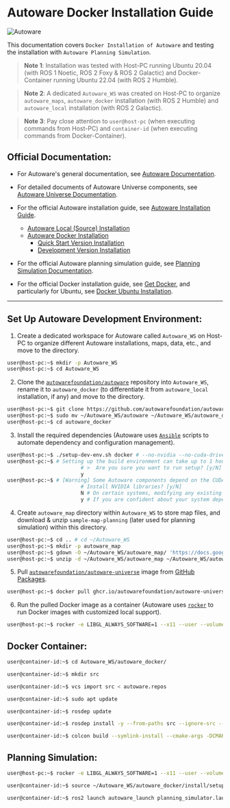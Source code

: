 # Autoware Docker Installation Guide

![Autoware](https://user-images.githubusercontent.com/63835446/158918717-58d6deaf-93fb-47f9-891d-e242b02cba7b.png)

This documentation covers `Docker Installation of Autoware` and testing the installation with `Autoware Planning Simulation`.

> **Note 1**: Installation was tested with Host-PC running Ubuntu 20.04 (with ROS 1 Noetic, ROS 2 Foxy & ROS 2 Galactic) and Docker-Container running Ubuntu 22.04 (with ROS 2 Humble).

> **Note 2**: A dedicated `Autoware_WS` was created on Host-PC to organize `autoware_maps`, `autoware_docker` installation (with ROS 2 Humble) and `autoware_local` installation (with ROS 2 Galactic).

> **Note 3**: Pay close attention to `user@host-pc` (when executing commands from Host-PC) and `container-id` (when executing commands from Docker-Container).

## Official Documentation:

- For Autoware's general documentation, see [Autoware Documentation](https://autowarefoundation.github.io/autoware-documentation/).

- For detailed documents of Autoware Universe components, see [Autoware Universe Documentation](https://autowarefoundation.github.io/autoware.universe/).

- For the official Autoware installation guide, see [Autoware Installation Guide](https://autowarefoundation.github.io/autoware-documentation/main/installation/).
  - [Autoware Local (Source) Installation](https://autowarefoundation.github.io/autoware-documentation/main/installation/autoware/source-installation/)
  - [Autoware Docker Installation](https://autowarefoundation.github.io/autoware-documentation/main/installation/autoware/docker-installation/)
    - [Quick Start Version Installation](https://autowarefoundation.github.io/autoware-documentation/main/installation/autoware/docker-installation-prebuilt/)
    - [Development Version Installation](https://autowarefoundation.github.io/autoware-documentation/main/installation/autoware/docker-installation-devel/)

- For the official Autoware planning simulation guide, see [Planning Simulation Documentation](https://autowarefoundation.github.io/autoware-documentation/main/tutorials/ad-hoc-simulation/planning-simulation/).

- For the official Docker installation guide, see [Get Docker](https://docs.docker.com/get-docker/), and particularly for Ubuntu, see [Docker Ubuntu Installation](https://docs.docker.com/desktop/install/ubuntu/).

---

## Set Up Autoware Development Environment:

1. Create a dedicated workspace for Autoware called `Autoware_WS` on Host-PC to organize different Autoware installations, maps, data, etc., and move to the directory.
```bash
user@host-pc:~$ mkdir -p Autoware_WS
user@host-pc:~$ cd Autoware_WS
```

2. Clone the [`autowarefoundation/autoware`](https://github.com/autowarefoundation/autoware.git) repository into `Autoware_WS`, rename it to `autoware_docker` (to differentiate it from `autoware_local` installation, if any) and move to the directory.
```bash
user@host-pc:~$ git clone https://github.com/autowarefoundation/autoware.git
user@host-pc:~$ sudo mv ~/Autoware_WS/autoware ~/Autoware_WS/autoware_docker
user@host-pc:~$ cd autoware_docker
```

3. Install the required dependencies (Autoware uses [`Ansible`](https://www.ansible.com/) scripts to automate dependency and configuration management).
```bash
user@host-pc:~$ ./setup-dev-env.sh docker # --no-nvidia --no-cuda-drivers (for installation without NVIDIA libraries & CUDA drivers)
user@host-pc:~$ # Setting up the build environment can take up to 1 hour.
                        # >  Are you sure you want to run setup? [y/N]
                        y
user@host-pc:~$ # [Warning] Some Autoware components depend on the CUDA, cuDNN and TensorRT NVIDIA libraries which have end-user license agreements that should be reviewed before installation.
                        # Install NVIDIA libraries? [y/N]
                        N # On certain systems, modifying any existing NVIDIA libraries can break things!
                        y # If you are confident about your system dependencies, you may choose to proceed with the installation of NVIDIA libraries.
```

4. Create `autoware_map` directory within `Autoware_WS` to store map files, and download & unzip `sample-map-planning` (later used for planning simulation) within this directory.
```bash
user@host-pc:~$ cd .. # cd ~/Autoware_WS
user@host-pc:~$ mkdir -p autoware_map
user@host-pc:~$ gdown -O ~/Autoware_WS/autoware_map/ 'https://docs.google.com/uc?export=download&id=1499_nsbUbIeturZaDj7jhUownh5fvXHd'
user@host-pc:~$ unzip -d ~/Autoware_WS/autoware_map ~/Autoware_WS/autoware_map/sample-map-planning.zip
```

5. Pull [`autowarefoundation/autoware-universe`](https://github.com/autowarefoundation/autoware/pkgs/container/autoware-universe) image from [GitHub Packages](https://github.com/features/packages).
```bash
user@host-pc:~$ docker pull ghcr.io/autowarefoundation/autoware-universe:latest-cuda
```

6. Run the pulled Docker image as a container (Autoware uses [`rocker`](https://github.com/osrf/rocker) to run Docker images with customized local support).
```bash
user@host-pc:~$ rocker -e LIBGL_ALWAYS_SOFTWARE=1 --x11 --user --volume ~/Autoware_WS/autoware_docker --volume ~/Autoware_WS/autoware_map -- ghcr.io/autowarefoundation/autoware-universe:latest-cuda
```

## Docker Container:

```bash
user@container-id:~$ cd Autoware_WS/autoware_docker/

user@container-id:~$ mkdir src

user@container-id:~$ vcs import src < autoware.repos

user@container-id:~$ sudo apt update

user@container-id:~$ rosdep update

user@container-id:~$ rosdep install -y --from-paths src --ignore-src --rosdistro $ROS_DISTRO

user@container-id:~$ colcon build --symlink-install --cmake-args -DCMAKE_BUILD_TYPE=Release
```

## Planning Simulation:
```bash
user@host-pc:~$ rocker -e LIBGL_ALWAYS_SOFTWARE=1 --x11 --user --volume ~/Autoware_WS/autoware_docker --volume ~/Autoware_WS/autoware_map -- ghcr.io/autowarefoundation/autoware-universe:latest-cuda

user@container-id:~$ source ~/Autoware_WS/autoware_docker/install/setup.bash

user@container-id:~$ ros2 launch autoware_launch planning_simulator.launch.xml map_path:=~/Autoware_WS/autoware_map/sample-map-planning vehicle_model:=sample_vehicle sensor_model:=sample_sensor_kit
```
